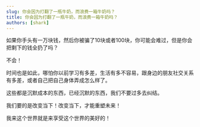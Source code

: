 ```yaml
---
slug: 你会因为打翻了一瓶牛奶，而浪费一箱牛奶吗？
title: 你会因为打翻了一瓶牛奶，而浪费一箱牛奶吗？
authors: [shark]
---
```


如果你手头有一万块钱，然后你被骗了10块或者100块，你可能会难过，但是你会把剩下的钱全扔了吗？

不会！

时间也是如此，哪怕你以前学习有多差，生活有多不容易，跟身边的朋友社交关系有多差，或者自己把自己身体弄成怎么样了。

这些都是沉默成本的东西，已经沉默的东西，我们不要过多去纠结。

我们要的是改变当下！改变当下，才能重塑未来！

我来这个世界就是来享受这个世界的美好的！
